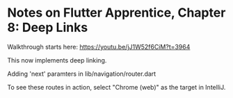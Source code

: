 # Notes on Flutter Apprentice, Chapter 8: Deep Links

Walkthrough starts here: https://youtu.be/jJ1W52f6CiM?t=3964

This now implements deep linking.

Adding 'next' paramters in lib/navigation/router.dart

To see these routes in action, select "Chrome (web)" as the target in IntelliJ.